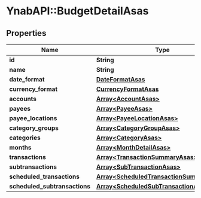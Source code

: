 # YnabAPI::BudgetDetailAsas

## Properties
Name | Type | Description | Notes
------------ | ------------- | ------------- | -------------
**id** | **String** |  | 
**name** | **String** |  | 
**date_format** | [**DateFormatAsas**](DateFormatAsas.md) |  | [optional] 
**currency_format** | [**CurrencyFormatAsas**](CurrencyFormatAsas.md) |  | [optional] 
**accounts** | [**Array&lt;AccountAsas&gt;**](AccountAsas.md) |  | [optional] 
**payees** | [**Array&lt;PayeeAsas&gt;**](PayeeAsas.md) |  | [optional] 
**payee_locations** | [**Array&lt;PayeeLocationAsas&gt;**](PayeeLocationAsas.md) |  | [optional] 
**category_groups** | [**Array&lt;CategoryGroupAsas&gt;**](CategoryGroupAsas.md) |  | [optional] 
**categories** | [**Array&lt;CategoryAsas&gt;**](CategoryAsas.md) |  | [optional] 
**months** | [**Array&lt;MonthDetailAsas&gt;**](MonthDetailAsas.md) |  | [optional] 
**transactions** | [**Array&lt;TransactionSummaryAsas&gt;**](TransactionSummaryAsas.md) |  | [optional] 
**subtransactions** | [**Array&lt;SubTransactionAsas&gt;**](SubTransactionAsas.md) |  | [optional] 
**scheduled_transactions** | [**Array&lt;ScheduledTransactionSummaryAsas&gt;**](ScheduledTransactionSummaryAsas.md) |  | [optional] 
**scheduled_subtransactions** | [**Array&lt;ScheduledSubTransactionAsas&gt;**](ScheduledSubTransactionAsas.md) |  | [optional] 


